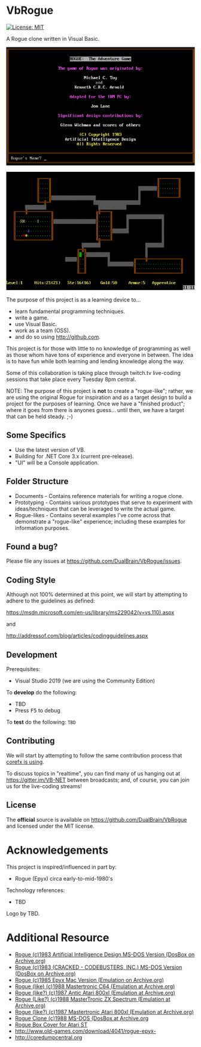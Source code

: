 # VbRogue

[![License: MIT](https://img.shields.io/badge/License-MIT-green.svg)](LICENSE)

A Rogue clone written in Visual Basic.

![Rogue - Welcome](Documents/rogue-welcome.jpg)

![Rogue](Documents/rogue.png)

The purpose of this project is as a learning device to...

* learn fundamental programming techniques.
* write a game.
* use Visual Basic.
* work as a team (OSS).
* and do so using http://github.com.

This project is for those with little to no knowledge of programming as well as those whom have tons of experience and everyone in between.  The idea is to have fun while both learning and lending knowledge along the way.

Some of this collaboration is taking place through twitch.tv live-coding sessions that take place every Tuesday 8pm central.

NOTE: The purpose of this project is **not** to create a "rogue-like"; rather, we are using the original Rogue for inspiration and as a target design to build a project for the purposes of learning.  Once we have a "finished product"; where it goes from there is anyones guess... until then, we have a target that can be held steady. ;-)

## Some Specifics

* Use the latest version of VB.
* Building for .NET Core 3.x (current pre-release).
* "UI" will be a Console application.

## Folder Structure

* Documents - Contains reference materials for writing a rogue clone.
* Prototyping - Contains various prototypes that serve to experiment with ideas/techniques that can be leveraged to write the actual game.
* Rogue-likes - Contains several examples I've come across that demonstrate a "rogue-like" experience; including these examples for information purposes.

## Found a bug?

Please file any issues at https://github.com/DualBrain/VbRogue/issues.

## Coding Style

Although not 100% determined at this point, we will start by attempting to adhere to the guidelines as defined:

https://msdn.microsoft.com/en-us/library/ms229042(v=vs.110).aspx

and

http://addressof.com/blog/articles/codingguidelines.aspx

## Development

Prerequisites:
* Visual Studio 2019 (we are using the Community Edition)

To **develop** do the following:

* TBD
* Press <kbd>F5</kbd> to debug

To **test** do the following: `TBD`

## Contributing

We will start by attempting to follow the same contribution process that [corefx is using][corefx-contributing].

[corefx-contributing]: https://github.com/dotnet/corefx/wiki/Contributing

To discuss topics in "realtime", you can find many of us hanging out at https://gitter.im/VB-NET between broadcasts; and, of course, you can join us for the live-coding streams!

## License

The **official** source is available on https://github.com/DualBrain/VbRogue and licensed under the MIT license.

Acknowledgements
========

This project is inspired/influenced in part by:

 * Rogue (Epyx) circa early-to-mid-1980's
 
Technology references:

  * TBD
 
Logo by TBD.

Additional Resource
========

* [Rogue (c)1983 Artificial Intelligence Design MS-DOS Version (DosBox on Archive.org)](https://archive.org/details/ROGUE_PD)
* [Rogue (c)1983 (CRACKED - CODEBUSTERS, INC.) MS-DOS Version (DosBox on Archive.org)](https://archive.org/details/msdos_Rogue_1983)
* [Rogue (c)1985 Epyx Mac Version (Emulation on Archive.org)](https://archive.org/details/mac_Rogue)
* [Rogue (like) (c)1988 Mastertronic C64 (Emulation at Archive.org)](https://archive.org/details/d64_Rogue_1988_Mastertronic)
* [Rogue (like?) (c)1987 Antic Atari 800xl (Emulation at Archive.org)](https://archive.org/details/a8b_Atari_Rogue_1987_Antic_US_BASIC)
* [Rogue (Like?) (c)1988 MasterTronic ZX Spectrum (Emulation at Archive.org)](https://archive.org/details/zx_Rogue_1988_Mastertronic#)
* [Rogue (like?) (c)1987 Mastertronic Atari 800xl (Emulation at Archive.org)](https://archive.org/details/a8b_Rogue_1988_Mastertronic_GB_k_file)
* [Rogue Clone (c)1988 MS-DOS (DosBox at Archive.org](https://archive.org/details/msdos_Rogue_Clone_1988)
* [Rogue Box Cover for Atari ST](https://archive.org/details/firstera_rogue)
* http://www.old-games.com/download/4041/rogue-epyx-
* http://coredumpcentral.org
